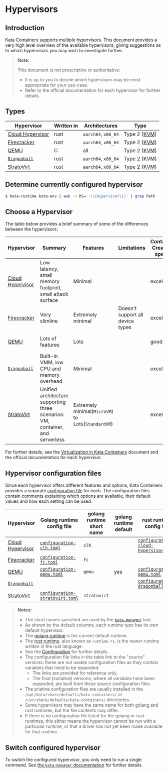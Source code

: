 # Hypervisors

## Introduction

Kata Containers supports multiple hypervisors. This document provides a very
high level overview of the available hypervisors, giving suggestions as to
which hypervisors you may wish to investigate further.

> **Note:**
>
> This document is not prescriptive or authoritative:
>
> - It is up to you to decide which hypervisors may be most appropriate for
>   your use-case.
> - Refer to the official documentation for each hypervisor for further details.

## Types

| Hypervisor | Written in | Architectures | Type |
|-|-|-|-|
|[Cloud Hypervisor] | rust | `aarch64`, `x86_64` | Type 2 ([KVM]) |
|[Firecracker] | rust | `aarch64`, `x86_64` | Type 2 ([KVM]) |
|[QEMU] | C | all | Type 2 ([KVM]) | `configuration-qemu.toml` |
|[`Dragonball`] | rust | `aarch64`, `x86_64` | Type 2 ([KVM]) |
|[StratoVirt] | rust | `aarch64`, `x86_64` | Type 2 ([KVM]) |

## Determine currently configured hypervisor

```bash
$ kata-runtime kata-env | awk -v RS= '/\[Hypervisor\]/' | grep Path
```

## Choose a Hypervisor

The table below provides a brief summary of some of the differences between
the hypervisors:

| Hypervisor | Summary | Features | Limitations | Container Creation speed | Memory density | Use cases | Comment |
|-|-|-|-|-|-|-|-|
|[Cloud Hypervisor] | Low latency, small memory footprint, small attack surface | Minimal | | excellent | excellent | High performance modern cloud workloads | |
|[Firecracker] | Very slimline | Extremely minimal | Doesn't support all device types | excellent | excellent | Serverless / FaaS | |
|[QEMU] | Lots of features | Lots | | good | good | Good option for most users | |
|[`Dragonball`] | Built-in VMM,  low CPU and memory overhead| Minimal | | excellent | excellent | Optimized for most container workloads | `out-of-the-box` Kata Containers experience |
|[StratoVirt] | Unified architecture supporting three scenarios: VM, container, and serverless | Extremely minimal(`MicroVM`) to Lots(`StandardVM`) | | excellent | excellent | Common container workloads | `StandardVM` type of StratoVirt for Kata is under development |

For further details, see the [Virtualization in Kata Containers](design/virtualization.md) document and the official documentation for each hypervisor.

## Hypervisor configuration files

Since each hypervisor offers different features and options, Kata Containers
provides a separate
[configuration file](../src/runtime/README.md#configuration)
for each. The configuration files contain comments explaining which options
are available, their default values and how each setting can be used.

| Hypervisor | Golang runtime config file | golang runtime short name | golang runtime default | rust runtime config file | rust runtime short name | rust runtime default |
|-|-|-|-|-|-|-|
| [Cloud Hypervisor] | [`configuration-clh.toml`](../src/runtime/config/configuration-clh.toml.in) | `clh` | | [`configuration-cloud-hypervisor.toml`](../src/runtime-rs/config/configuration-cloud-hypervisor.toml.in) | `cloud-hypervisor` | |
| [Firecracker] | [`configuration-fc.toml`](../src/runtime/config/configuration-fc.toml.in) | `fc` | | | | |
| [QEMU] | [`configuration-qemu.toml`](../src/runtime/config/configuration-qemu.toml.in) | `qemu` | yes | [`configuration-qemu.toml`](../src/runtime-rs/config/configuration-qemu-runtime-rs.toml.in) | `qemu` | |
| [`Dragonball`] | | | | [`configuration-dragonball.toml`](../src/runtime-rs/config/configuration-dragonball.toml.in) | `dragonball` | yes |
| [StratoVirt] | [`configuration-stratovirt.toml`](../src/runtime/config/configuration-stratovirt.toml.in) | `stratovirt` | | | | |

> **Notes:**
>
> - The short names specified are used by the [`kata-manager`](../utils/README.md) tool.
> - As shown by the default columns, each runtime type has its own default hypervisor.
> - The [golang runtime](../src/runtime) is the current default runtime.
> - The [rust runtime](../src/runtime-rs), also known as `runtime-rs`,
>   is the newer runtime written in the rust language.
> - See the [Configuration](../README.md#configuration) for further details.
> - The configuration file links in the table link to the "source"
>   versions: these are not usable configuration files as they contain
>   variables that need to be expanded:
>   - The links are provided for reference only.
>   - The final (installed) versions, where all variables have been
>     expanded, are built from these source configuration files.
> - The pristine configuration files are usually installed in the
>   `/opt/kata/share/defaults/kata-containers/` or
>   `/usr/share/defaults/kata-containers/` directories.
> - Some hypervisors may have the same name for both golang and rust
>   runtimes, but the file contents may differ.
> - If there is no configuration file listed for the golang or
>   rust runtimes, this either means the hypervisor cannot be run with
>   a particular runtime, or that a driver has not yet been made
>   available for that runtime.

## Switch configured hypervisor

To switch the configured hypervisor, you only need to run a single command.
See [the `kata-manager` documentation](../utils/README.md#choose-a-hypervisor) for further details.

[Cloud Hypervisor]: https://github.com/cloud-hypervisor/cloud-hypervisor
[Firecracker]: https://github.com/firecracker-microvm/firecracker
[KVM]: https://en.wikipedia.org/wiki/Kernel-based_Virtual_Machine
[QEMU]: http://www.qemu.org
[`Dragonball`]: https://github.com/kata-containers/kata-containers/blob/main/src/dragonball
[StratoVirt]: https://gitee.com/openeuler/stratovirt
